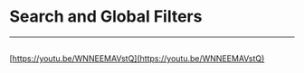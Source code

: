 # Search and Global Filters

---

## 

## 

## 

[https://youtu.be/WNNEEMAVstQ](https://youtu.be/WNNEEMAVstQ)

## 



